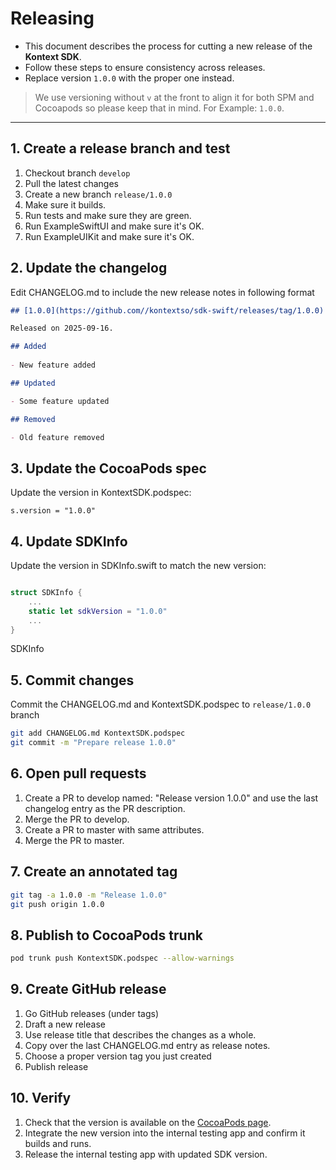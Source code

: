 # Releasing

- This document describes the process for cutting a new release of the **Kontext SDK**.  
- Follow these steps to ensure consistency across releases.
- Replace version `1.0.0` with the proper one instead.

> We use versioning without `v` at the front to align it for both SPM and Cocoapods so please keep that in mind.
> For Example: `1.0.0`.

---


## 1. Create a release branch and test

1. Checkout branch `develop`
1. Pull the latest changes
1. Create a new branch `release/1.0.0`
1. Make sure it builds.
1. Run tests and make sure they are green.
1. Run ExampleSwiftUI and make sure it's OK.
1. Run ExampleUIKit and make sure it's OK.

## 2. Update the changelog

Edit CHANGELOG.md to include the new release notes in following format

```markdown
## [1.0.0](https://github.com//kontextso/sdk-swift/releases/tag/1.0.0)

Released on 2025-09-16.

## Added
 
- New feature added

## Updated

- Some feature updated

## Removed

- Old feature removed
```


## 3. Update the CocoaPods spec

Update the version in KontextSDK.podspec:

```
s.version = "1.0.0"

```

## 4. Update SDKInfo

Update the version in SDKInfo.swift to match the new version:


```swift

struct SDKInfo {
    ...
    static let sdkVersion = "1.0.0"
    ...
}
```

SDKInfo

## 5. Commit changes

Commit the CHANGELOG.md and KontextSDK.podspec to `release/1.0.0` branch

```bash
git add CHANGELOG.md KontextSDK.podspec
git commit -m "Prepare release 1.0.0"
```

## 6. Open pull requests

1. Create a PR to develop named: "Release version 1.0.0" and use the last changelog entry as the PR description.
2. Merge the PR to develop.
3. Create a PR to master with same attributes.
4. Merge the PR to master.

## 7. Create an annotated tag

```bash
git tag -a 1.0.0 -m "Release 1.0.0"
git push origin 1.0.0
```

## 8. Publish to CocoaPods trunk

```bash
pod trunk push KontextSDK.podspec --allow-warnings
```

## 9. Create GitHub release

1. Go GitHub releases (under tags)
2. Draft a new release
3. Use release title that describes the changes as a whole.
4. Copy over the last CHANGELOG.md entry as release notes.
5. Choose a proper version tag you just created
6. Publish release

## 10. Verify

1. Check that the version is available on the [CocoaPods page](https://cocoapods.org/pods/KontextSDK).
2. Integrate the new version into the internal testing app and confirm it builds and runs.
3. Release the internal testing app with updated SDK version.



